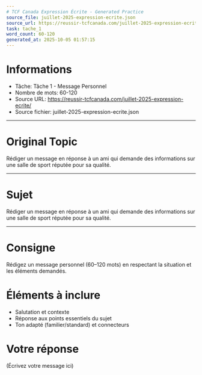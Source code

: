 ```yaml
---
# TCF Canada Expression Écrite - Generated Practice
source_file: juillet-2025-expression-ecrite.json
source_url: https://reussir-tcfcanada.com/juillet-2025-expression-ecrite/
task: tache_1
word_count: 60-120
generated_at: 2025-10-05 01:57:15
---
```


# Informations
- Tâche: Tâche 1 - Message Personnel
- Nombre de mots: 60-120
- Source URL: https://reussir-tcfcanada.com/juillet-2025-expression-ecrite/
- Source fichier: juillet-2025-expression-ecrite.json

---

# Original Topic
Rédiger un message en réponse à un ami qui demande des informations sur une salle de sport réputée pour sa qualité.

---

# Sujet
Rédiger un message en réponse à un ami qui demande des informations sur une salle de sport réputée pour sa qualité.

---
# Consigne
Rédigez un message personnel (60–120 mots) en respectant la situation et les éléments demandés.

# Éléments à inclure
- Salutation et contexte
- Réponse aux points essentiels du sujet
- Ton adapté (familier/standard) et connecteurs

# Votre réponse
(Écrivez votre message ici)
